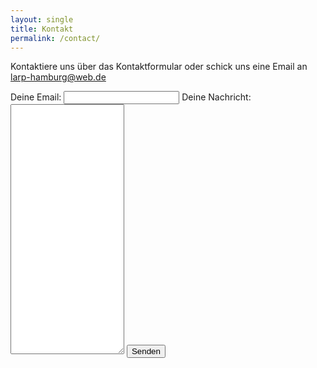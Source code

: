 ```yaml
---
layout: single
title: Kontakt
permalink: /contact/
---
```


Kontaktiere uns über das Kontaktformular oder schick uns eine Email an <larp-hamburg@web.de>

<!-- Contact form -->
<form
  action="https://formspree.io/f/mknaggpv"
  method="POST"
>
  <label>
    Deine Email:
    <input type="email" name="email">
  </label>
  <label>
    Deine Nachricht:
    <textarea name="message" style="height:400px"></textarea>
  </label>
  <!-- your other form fields go here -->
  <button type="submit">Senden</button>
</form>

